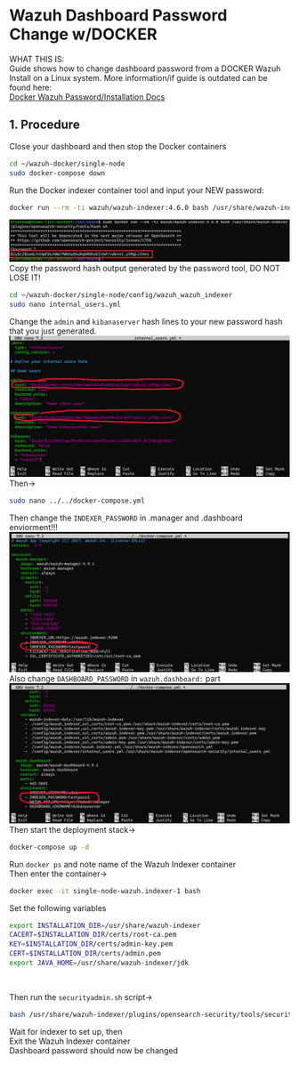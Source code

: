 # Wazuh Dashboard Password Change w/DOCKER

WHAT THIS IS:  
Guide shows how to change dashboard password from a DOCKER Wazuh Install on a Linux system. More information/if guide is outdated can be found here:  
[Docker Wazuh Password/Installation Docs](https://documentation.wazuh.com/current/deployment-options/docker/wazuh-container.html#change-pwd-existing-usr)  


## 1. Procedure

Close your dashboard and then stop the Docker containers  

```bash
cd ~/wazuh-docker/single-node
sudo docker-compose down
```

Run the Docker indexer container tool and input your NEW password:  

```bash
docker run --rm -ti wazuh/wazuh-indexer:4.6.0 bash /usr/share/wazuh-indexer/plugins/opensearch-security/tools/hash.sh
```
![Image of hash output](../Images/image9.png) 
Copy the password hash output generated by the password tool, DO NOT LOSE IT!

```bash
cd ~/wazuh-docker/single-node/config/wazuh_wazuh_indexer
sudo nano internal_users.yml
```

Change the `admin` and `kibanaserver` hash lines to your new password hash that you just generated. 
![Image of hash input](../Images/image10.png)  
Then->  

```bash
sudo nano ../../docker-compose.yml
```

Then change the `INDEXER_PASSWORD` in .manager and .dashboard enviorment!!! 
![Image of docker compose](../Images/image11.png)   
Also change `DASHBOARD_PASSWORD` in `wazuh.dashboard:` part  
![Image of docker compose](../Images/image12.png) 
Then start the deployment stack->

```bash
docker-compose up -d
```

Run `docker ps` and note name of the Wazuh Indexer container\
Then enter the container->

```bash
docker exec -it single-node-wazuh.indexer-1 bash
```

Set the following variables
```bash
export INSTALLATION_DIR=/usr/share/wazuh-indexer
CACERT=$INSTALLATION_DIR/certs/root-ca.pem
KEY=$INSTALLATION_DIR/certs/admin-key.pem
CERT=$INSTALLATION_DIR/certs/admin.pem
export JAVA_HOME=/usr/share/wazuh-indexer/jdk
```

<br>

Then run the `securityadmin.sh` script->

```bash
bash /usr/share/wazuh-indexer/plugins/opensearch-security/tools/securityadmin.sh -cd /usr/share/wazuh-indexer/opensearch-security/ -nhnv -cacert  $CACERT -cert $CERT -key $KEY -p 9200 -icl
```
Wait for indexer to set up, then    
Exit the Wazuh Indexer container  
Dashboard password should now be changed
